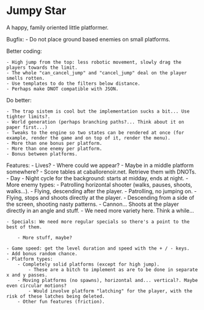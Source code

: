 # Jumpy Star

A happy, family oriented little platformer.

Bugfix:
	- Do not place ground based enemies on small platforms.
	
Better coding:

	- High jump from the top: less robotic movement, slowly drag the players towards the limit.
	- The whole "can_cancel_jump" and "cancel_jump" deal on the player smells rotten.
	- Use templates to do the filters below distance.
	- Perhaps make DNOT compatible with JSON.

Do better:

	- The trap sistem is cool but the implementation sucks a bit... Use tighter limits?.
	- World generation (perhaps branching paths?... Think about it on paper first...)
	- Tweaks to the engine so two states can be rendered at once (for example, render the game and on top of it, render the menu).
	- More than one bonus per platform.
	- More than one enemy per platform.
	- Bonus between platforms.

Features:
	- Lives?
		- Where could we appear?
			- Maybe in a middle platform somewhere?
	- Score tables at caballorenoir.net. Retrieve them with DNOTs.
	- Day - Night cycle for the background: starts at midday, ends at night.
	- More enemy types:
		- Patrolling horizontal shooter (walks, pauses, shoots, walks...).
		- Flying, descending after the player.
		- Patrolling, no jumping on.
		- Flying, stops and shoots directly at the player.
		- Descending from a side of the screen, shooting nasty patterns.
		- Cannon... Shoots at the player directly in an angle and stuff.
		- We need more variety here. Think a while...
		
	- Specials: We need more regular specials so there's a point to the best of them.

		- More stuff, maybe?

	- Game speed: get the level duration and speed with the + / - keys.
	- Add bonus random chance.
	- Platform types:
		- Completely solid platforms (except for high jump).
			- These are a bitch to implement as are to be done in separate x and y passes.
		- Moving platforms (no spawns), horizontal and... vertical?. Maybe even circular motions?
			- Would involve platform "latching" for the player, with the risk of these latches being deleted.
		- Other fun features (friction).

